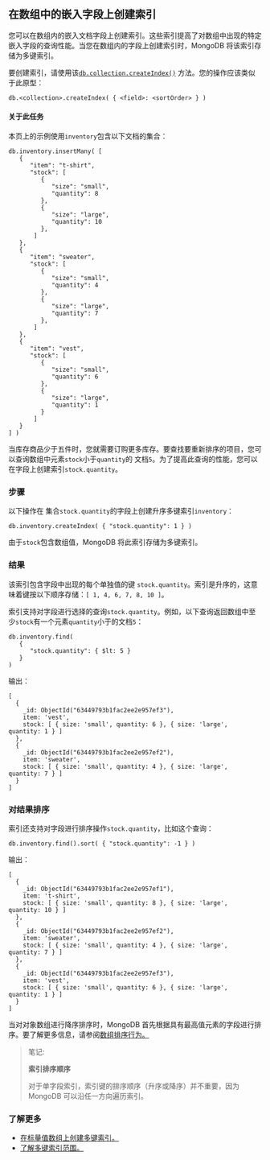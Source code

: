 ## 在数组中的嵌入字段上创建索引

您可以在数组内的嵌入文档字段上创建索引。这些索引提高了对数组中出现的特定嵌入字段的查询性能。当您在数组内的字段上创建索引时，MongoDB 将该索引存储为多键索引。

要创建索引，请使用该[`db.collection.createIndex()`](https://www.mongodb.com/docs/v7.0/reference/method/db.collection.createIndex/#mongodb-method-db.collection.createIndex) 方法。您的操作应该类似于此原型：

```
db.<collection>.createIndex( { <field>: <sortOrder> } )
```

#### 关于此任务

本页上的示例使用`inventory`包含以下文档的集合：

```
db.inventory.insertMany( [
   {
      "item": "t-shirt",
      "stock": [
         {
            "size": "small",
            "quantity": 8
         },
         {
            "size": "large",
            "quantity": 10
         },
       ]
   },
   {
      "item": "sweater",
      "stock": [
         {
            "size": "small",
            "quantity": 4
         },
         {
            "size": "large",
            "quantity": 7
         },
       ]
   },
   {
      "item": "vest",
      "stock": [
         {
            "size": "small",
            "quantity": 6
         },
         {
            "size": "large",
            "quantity": 1
         }
       ]
   }
] )
```

当库存商品少于五件时，您就需要订购更多库存。要查找要重新排序的项目，您可以查询数组中元素`stock`小于`quantity`的 文档`5`。为了提高此查询的性能，您可以在字段上创建索引`stock.quantity`。

### 步骤

以下操作在 集合`stock.quantity`的字段上创建升序多键索引`inventory`：

```
db.inventory.createIndex( { "stock.quantity": 1 } )
```

由于`stock`包含数组值，MongoDB 将此索引存储为多键索引。

### 结果

该索引包含字段中出现的每个单独值的键 `stock.quantity`。索引是升序的，这意味着键按以下顺序存储：`[ 1, 4, 6, 7, 8, 10 ]`。

索引支持对字段进行选择的查询`stock.quantity`。例如，以下查询返回数组中至少`stock`有一个元素`quantity`小于的文档`5`：

```
db.inventory.find(
   {
      "stock.quantity": { $lt: 5 }
   }
)
```

输出：

```
[
  {
    _id: ObjectId("63449793b1fac2ee2e957ef3"),
    item: 'vest',
    stock: [ { size: 'small', quantity: 6 }, { size: 'large', quantity: 1 } ]
  },
  {
    _id: ObjectId("63449793b1fac2ee2e957ef2"),
    item: 'sweater',
    stock: [ { size: 'small', quantity: 4 }, { size: 'large', quantity: 7 } ]
  }
]
```

### 对结果排序

索引还支持对字段进行排序操作`stock.quantity`，比如这个查询：

```
db.inventory.find().sort( { "stock.quantity": -1 } )
```

输出：

```
[
  {
    _id: ObjectId("63449793b1fac2ee2e957ef1"),
    item: 't-shirt',
    stock: [ { size: 'small', quantity: 8 }, { size: 'large', quantity: 10 } ]
  },
  {
    _id: ObjectId("63449793b1fac2ee2e957ef2"),
    item: 'sweater',
    stock: [ { size: 'small', quantity: 4 }, { size: 'large', quantity: 7 } ]
  },
  {
    _id: ObjectId("63449793b1fac2ee2e957ef3"),
    item: 'vest',
    stock: [ { size: 'small', quantity: 6 }, { size: 'large', quantity: 1 } ]
  }
]
```

当对对象数组进行降序排序时，MongoDB 首先根据具有最高值元素的字段进行排序。要了解更多信息，请参阅[数组排序行为。](https://www.mongodb.com/docs/v7.0/release-notes/3.6-compatibility/#std-label-3.6-sort-behavior-compatibility)

> 笔记:
>
> **索引排序顺序**
>
> 对于单字段索引，索引键的排序顺序（升序或降序）并不重要，因为 MongoDB 可以沿任一方向遍历索引。

### 了解更多

- [在标量值数组上创建多键索引。](https://www.mongodb.com/docs/v7.0/core/indexes/index-types/index-multikey/create-multikey-index-basic/#std-label-index-create-multikey-basic)
- [了解多键索引范围。](https://www.mongodb.com/docs/v7.0/core/indexes/index-types/index-multikey/multikey-index-bounds/#std-label-indexes-multikey-bounds)